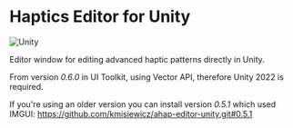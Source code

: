 # Haptics Editor for Unity

![Unity](https://img.shields.io/badge/unity-%23000000.svg?style=for-the-badge&logo=unity&logoColor=white)

Editor window for editing advanced haptic patterns directly in Unity.

From version *0.6.0* in UI Toolkit, using Vector API, therefore Unity 2022 is required.

If you're using an older version you can install version *0.5.1* which used IMGUI:
https://github.com/kmisiewicz/ahap-editor-unity.git#0.5.1


